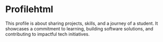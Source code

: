 # Profilehtml
This profile is about sharing projects, skills, and a journey of a student. It showcases a commitment to learning, building software solutions, and contributing to impactful tech initiatives.
